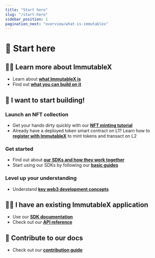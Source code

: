 ```yaml
---
title: "Start here"
slug: "/start-here"
sidebar_position: 1
pagination_next: "overview/what-is-immutablex"
---
```


# 📍 Start here

## 🧑‍🎓 Learn more about ImmutableX
* Learn about [**what ImmutableX is**](./what-is-immutablex.md)
* Find out [**what you can build on it**](./what-can-you-build.md)

## 👷 I want to start building!

### Launch an NFT collection
* Get your hands dirty quickly with our [**NFT minting tutorial**](./zero-to-hero-nft-minting)
* Already have a deployed token smart contract on L1? Learn how to [**register with ImmutableX**](./launch-collection) to mint tokens and transact on L2

### Get started
* Find out about [**our SDKs and how they work together**](./sdks)
* Start using our SDKs by following our [**basic guides**](./basic-guides)

### Level up your understanding
* Understand [**key web3 development concepts**](./key-concepts)

## 🧑‍💻 I have an existing ImmutableX application
* Use our [**SDK documentation**](./sdks)
* Check out our [**API reference**](../reference)

## 💁 Contribute to our docs
* Check out our [**contribution guide**](./contributing)